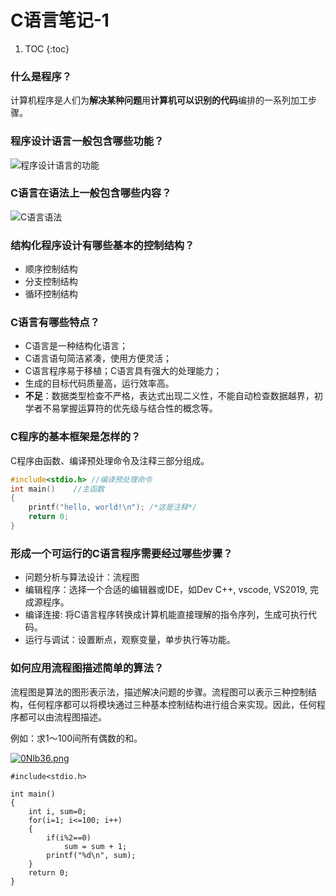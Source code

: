 # C语言笔记-1

1. TOC
{:toc}

### 什么是程序？
计算机程序是人们为**解决某种问题**用**计算机可以识别的代码**编排的一系列加工步骤。

### 程序设计语言一般包含哪些功能？
![程序设计语言的功能](https://cfm-image.oss-cn-beijing.aliyuncs.com/img/%E7%A8%8B%E5%BA%8F%E8%AE%BE%E8%AE%A1%E8%AF%AD%E8%A8%80%E7%9A%84%E5%8A%9F%E8%83%BD.png)

### C语言在语法上一般包含哪些内容？
![C语言语法](https://cfm-image.oss-cn-beijing.aliyuncs.com/img/C%E8%AF%AD%E8%A8%80%E8%AF%AD%E6%B3%95.PNG)

### 结构化程序设计有哪些基本的控制结构？
- 顺序控制结构
- 分支控制结构
- 循环控制结构

### C语言有哪些特点？
- C语言是一种结构化语言；
- C语言语句简洁紧凑，使用方便灵活；
- C语言程序易于移植；C语言具有强大的处理能力；
- 生成的目标代码质量高，运行效率高。
- **不足**：数据类型检查不严格，表达式出现二义性，不能自动检查数据越界，初学者不易掌握运算符的优先级与结合性的概念等。

### C程序的基本框架是怎样的？
C程序由函数、编译预处理命令及注释三部分组成。

```c
#include<stdio.h> //编译预处理命令
int main()    //主函数
{
    printf("hello, world!\n"); /*这是注释*/
    return 0;  
}
```

### 形成一个可运行的C语言程序需要经过哪些步骤？
- 问题分析与算法设计：流程图
- 编辑程序：选择一个合适的编辑器或IDE，如Dev C++, vscode, VS2019, 完成源程序。
- 编译连接: 将C语言程序转换成计算机能直接理解的指令序列，生成可执行代码。
- 运行与调试：设置断点，观察变量，单步执行等功能。
    
### 如何应用流程图描述简单的算法？
流程图是算法的图形表示法，描述解决问题的步骤。流程图可以表示三种控制结构，任何程序都可以将模块通过三种基本控制结构进行组合来实现。因此，任何程序都可以由流程图描述。

例如：求1～100间所有偶数的和。

[![0Nlb36.png](https://s1.ax1x.com/2020/10/06/0Nlb36.png)](https://imgchr.com/i/0Nlb36)

    #include<stdio.h>

    int main()
    {
        int i, sum=0;
        for(i=1; i<=100; i++)
        {
            if(i%2==0)
                sum = sum + 1;
            printf("%d\n", sum);
        }
        return 0;
    }





